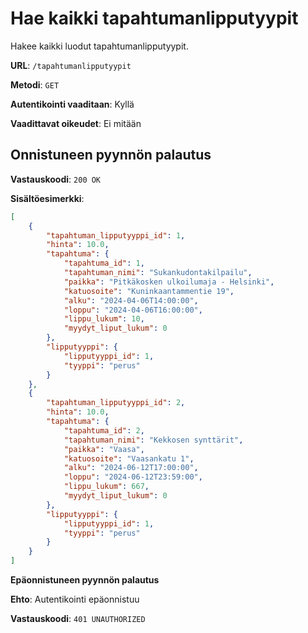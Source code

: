 # Hae kaikki tapahtumanlipputyypit

Hakee kaikki luodut tapahtumanlipputyypit.

**URL**: `/tapahtumanlipputyypit`

**Metodi**: `GET`

__Autentikointi vaaditaan__: Kyllä

**Vaadittavat oikeudet**: Ei mitään

## Onnistuneen pyynnön palautus

**Vastauskoodi**: `200 OK`

**Sisältöesimerkki**:

```json
[
    {
        "tapahtuman_lipputyyppi_id": 1,
        "hinta": 10.0,
        "tapahtuma": {
            "tapahtuma_id": 1,
            "tapahtuman_nimi": "Sukankudontakilpailu",
            "paikka": "Pitkäkosken ulkoilumaja - Helsinki",
            "katuosoite": "Kuninkaantammentie 19",
            "alku": "2024-04-06T14:00:00",
            "loppu": "2024-04-06T16:00:00",
            "lippu_lukum": 10,
            "myydyt_liput_lukum": 0
        },
        "lipputyyppi": {
            "lipputyyppi_id": 1,
            "tyyppi": "perus"
        }
    },
    {
        "tapahtuman_lipputyyppi_id": 2,
        "hinta": 10.0,
        "tapahtuma": {
            "tapahtuma_id": 2,
            "tapahtuman_nimi": "Kekkosen synttärit",
            "paikka": "Vaasa",
            "katuosoite": "Vaasankatu 1",
            "alku": "2024-06-12T17:00:00",
            "loppu": "2024-06-12T23:59:00",
            "lippu_lukum": 667,
            "myydyt_liput_lukum": 0
        },
        "lipputyyppi": {
            "lipputyyppi_id": 1,
            "tyyppi": "perus"
        }
    }
]
```

**Epäonnistuneen pyynnön palautus**

__Ehto__: Autentikointi epäonnistuu

__Vastauskoodi__: `401 UNAUTHORIZED`